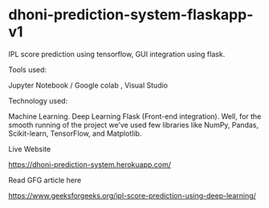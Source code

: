 # dhoni-prediction-system-flaskapp-v1
IPL score prediction using tensorflow, GUI  integration using flask.

Tools used:

Jupyter Notebook / Google colab ,
Visual Studio


Technology used:

Machine Learning.
Deep Learning
Flask (Front-end integration).
Well, for the smooth running of the project we’ve used few libraries like NumPy, Pandas, Scikit-learn, TensorFlow, and Matplotlib.

Live Website 

https://dhoni-prediction-system.herokuapp.com/


Read GFG article here

https://www.geeksforgeeks.org/ipl-score-prediction-using-deep-learning/
